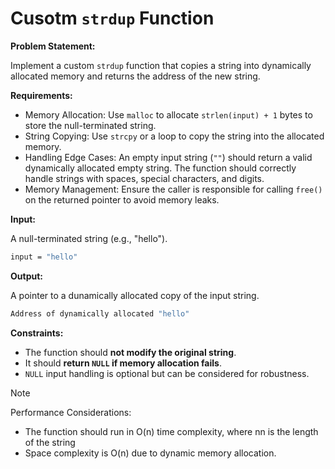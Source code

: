 # Cusotm `strdup` Function

**Problem Statement:**

Implement a custom `strdup` function that copies a string into dynamically allocated memory and returns the address of the new string.

**Requirements:**

- Memory Allocation: Use `malloc` to allocate `strlen(input) + 1` bytes to store the null-terminated string.
- String Copying: Use `strcpy` or a loop to copy the string into the allocated memory.
- Handling Edge Cases: An empty input string (`""`) should return a valid dynamically allocated empty string. The function should correctly handle strings with spaces, special characters, and digits.
- Memory Management: Ensure the caller is responsible for calling `free()` on the returned pointer to avoid memory leaks.

**Input:**

A null-terminated string (e.g., "hello").

```bash
input = "hello"
```

**Output:**

A pointer to a dunamically allocated copy of the input string.

```bash
Address of dynamically allocated "hello"
```

**Constraints:**

- The function should **not modify the original string**.
- It should **return `NULL` if memory allocation fails**.
- `NULL` input handling is optional but can be considered for robustness.

> [!NOTE]
> Performance Considerations:
>
> - The function should run in O(n) time complexity, where nn is the length of the string
> - Space complexity is O(n) due to dynamic memory allocation.
